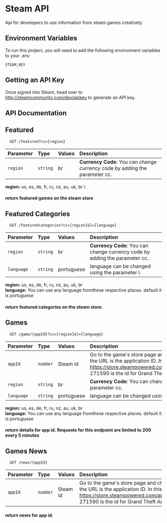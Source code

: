 
# Steam API

Api for developers to use information from steam games creatively




## Environment Variables

To run this project, you will need to add the following environment variables to your .env

`STEAM_KEY`
## Getting an API Key

Once signed into Steam, head over to http://steamcommunity.com/dev/apikey to generate an API key.
## API Documentation

## Featured

```http
  GET /featured?cc={region}
```

| Parameter   | Type       | Values | Description                           |
| :---------- | :--------- | :--- |:---------------------------------- |
| `region` | `string` | br |**Currency Code**: You can change currency code by adding the parameter cc. |


**region:** us, es, de, fr, ru, nz, au, uk, br \

#### return featured games on the steam store

## Featured Categories
```http
  GET /featuredcategories?cc={region}&l={language}
```

| Parameter   | Type       | Values | Description                           |
| :---------- | :--------- | :--- |:---------------------------------- |
| `region` | `string` | br |**Currency Code**: You can change currency code by adding the parameter cc. |
| `language` | `string` |  portuguese |language can be changed using the parameter l. |


**region:** us, es, de, fr, ru, nz, au, uk, br \
**language:** You can use any language fromthese respective places. default it is portuguese

#### return featured categories on the steam store.

## Games
```http
  GET /game/{appId}?cc={region}&l={language}
```

| Parameter   | Type       | Values | Description                           |
| :---------- | :--------- | :--- |:---------------------------------- |
| `appId` | `number` | Steam id | Go to the game's store page and check the URL. The last number in the URL is the application ID. In this example https://store.steampowered.com/app/271590/Grand_Theft_Auto_V/, 271590 is the id for Grand Theft Auto V. |
| `region` | `string` | br |**Currency Code**: You can change currency code by adding the parameter cc. |
| `language` | `string` |  portuguese |language can be changed using the parameter l. |


**region:** us, es, de, fr, ru, nz, au, uk, br \
**language:** You can use any language fromthese respective places. default it is portuguese

#### return details for app id. Requests for this endpoint are limited to 200 every 5 minutes


## Games News
```http
  GET /news/{appId}
```

| Parameter   | Type       | Values | Description                           |
| :---------- | :--------- | :--- |:---------------------------------- |
| `appId` | `number` | Steam id | Go to the game's store page and check the URL. The last number in the URL is the application ID. In this example https://store.steampowered.com/app/271590/Grand_Theft_Auto_V/, 271590 is the id for Grand Theft Auto V. |


#### return news for app id.




